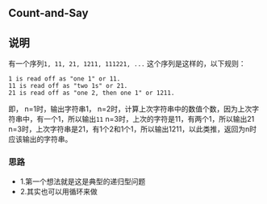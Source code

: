 ## Count-and-Say

## 说明
有一个序列`1, 11, 21, 1211, 111221, ...`
这个序列是这样的，以下规则：

```
1 is read off as "one 1" or 11.
11 is read off as "two 1s" or 21.
21 is read off as "one 2, then one 1" or 1211.
```

即，
n=1时，输出字符串1，
n=2时，计算上次字符串中的数值个数，因为上次字符串中，有一个1，所以输出`11`
n=3时，上次的字符是11，有两个1，所以输出21
n=3时，上次字符串是21，有1个2和1个1，所以输出1211，以此类推，返回为n时应该输出的字符串。

### 思路

* 1.第一个想法就是这是典型的递归型问题
* 2.其实也可以用循环来做